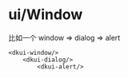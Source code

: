 # ui/Window

比如一个 window => dialog => alert

```
<dkui-window/>
    <dkui-dialog/>
        <dkui-alert/>
```
